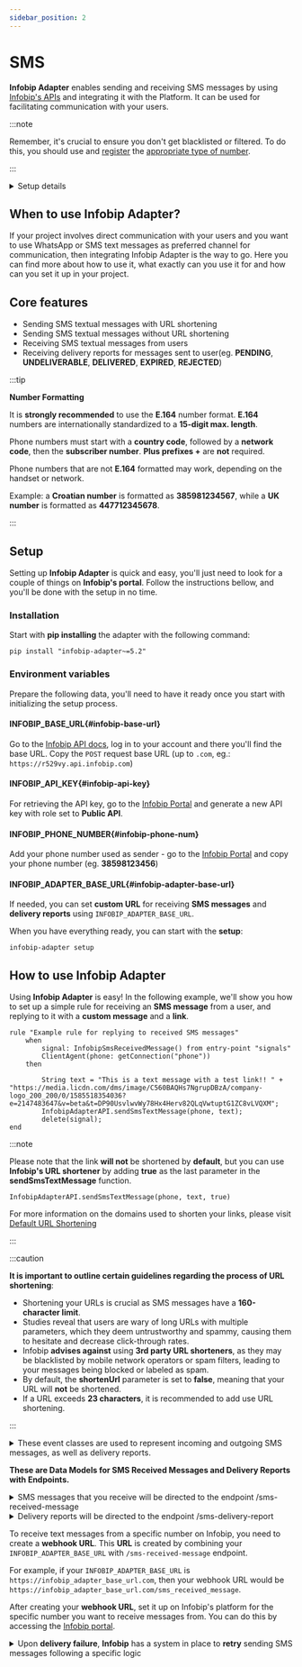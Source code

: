 ```yaml
---
sidebar_position: 2
---
```


# SMS

**Infobip Adapter** enables sending and receiving SMS messages by using [Infobip's APIs](https://www.infobip.com/docs/api/channels/sms) and integrating it with the Platform. 
It can be used for facilitating communication with your users. 

:::note

Remember, it's crucial to ensure you don't get blacklisted or filtered. To do this, you should use and [register](https://www.infobip.com/docs/10dlc/10dlc-registration) the [appropriate type of number](https://www.infobip.com/docs/api/platform/numbers).

:::

<details>
  <summary>Setup details</summary>
  <div>
    <div><p><b>Environment variables:</b></p>
        <ul>
            <li>INFOBIP_BASE_URL</li>
            <li>INFOBIP_API_KEY</li>
            <li>INFOBIP_PHONE_NUMBER</li>
            <li>INFOBIP_ADAPTER_BASE_URL</li>
            <li>INFOBIP_SMS_DELIVERY_REPORTING_ENABLED</li>
        </ul>
<p>
If no value is set, INFOBIP_SMS_DELIVERY_REPORTING_ENABLED will default to False.
</p>
    </div>
    <div>
        <p><b>Installation:</b></p>
        <ul>
            <li><code>pip install "infobip-adapter~=5.2"</code></li>
        </ul>
    </div>
    <div>
        <p><b>Initialize setup:</b></p>
        <ul><li><p><code>infobip-adapter setup</code></p></li></ul>
    </div>
  </div>
</details>

## When to use Infobip Adapter?
If your project involves direct communication with your users and you want to use WhatsApp or SMS text messages as preferred channel for communication, then integrating Infobip Adapter is the way to go.
Here you can find more about how to use it, what exactly can you use it for and how can you set it up in your project.

## Core features
- Sending SMS textual messages with URL shortening
- Sending SMS textual messages without URL shortening 
- Receiving SMS textual messages from users
- Receiving delivery reports for messages sent to user(eg. **PENDING**, **UNDELIVERABLE**, **DELIVERED**, **EXPIRED**, **REJECTED**)

:::tip

**Number Formatting**

It is **strongly recommended** to use the **E.164** number format. **E.164** numbers are internationally standardized to a **15-digit max. length**.

Phone numbers must start with a **country code**, followed by a **network code**, then the **subscriber number**. **Plus prefixes +** are **not** required.

Phone numbers that are not **E.164** formatted may work, depending on the handset or network.

Example: a **Croatian number** is formatted as **385981234567**, while a **UK number** is formatted as **447712345678**.

:::

## Setup
Setting up **Infobip Adapter** is quick and easy, you'll just need to look for a couple of things on **Infobip's portal**. Follow the instructions bellow, and you'll be done with the setup in no time. 
### Installation
Start with **pip installing** the adapter with the following command:
```console
pip install "infobip-adapter~=5.2"
```
### Environment variables
Prepare the following data, you'll need to have it ready once you start with initializing the setup process.
#### INFOBIP_BASE_URL{#infobip-base-url}
Go to the [Infobip API docs](https://www.infobip.com/docs/api), log in to your account and there you'll find the base URL. Copy the `POST` request base URL (up to `.com`, eg.: `https://r529vy.api.infobip.com`)
#### INFOBIP_API_KEY{#infobip-api-key}
For retrieving the API key, go to the [Infobip Portal](https://portal.infobip.com/login/?callback=https%3A%2F%2Fportal.infobip.com%2Fdev%2Fapi-keys) and generate a new API key with role set to **Public API**.
#### INFOBIP_PHONE_NUMBER{#infobip-phone-num}
Add your phone number used as sender - go to the [Infobip Portal](https://portal.infobip.com/apps/sms) and copy your phone number (eg. **38598123456**)
#### INFOBIP_ADAPTER_BASE_URL{#infobip-adapter-base-url}
If needed, you can set **custom URL** for receiving **SMS messages** and **delivery reports** using ```INFOBIP_ADAPTER_BASE_URL```.

When you have everything ready, you can start with the **setup**:
```console
infobip-adapter setup
```

## How to use Infobip Adapter
Using **Infobip Adapter** is easy!
In the following example, we'll show you how to set up a simple rule for receiving an **SMS message** from a user, and replying to it with a **custom message** and a **link**.

```console
rule "Example rule for replying to received SMS messages"
    when
        signal: InfobipSmsReceivedMessage() from entry-point "signals"
        ClientAgent(phone: getConnection("phone"))
    then

        String text = "This is a text message with a test link!! " + "https://media.licdn.com/dms/image/C560BAQHs7NgrupDBzA/company-logo_200_200/0/1585518354036?e=2147483647&v=beta&t=DP90UsvlwvWy78Hx4Herv82QLqVwtuptG1ZC8vLVQXM";
        InfobipAdapterAPI.sendSmsTextMessage(phone, text);
        delete(signal);
end
```

:::note

Please note that the link **will not** be shortened by **default**, but you can use **Infobip's URL shortener** by adding **true** as the last parameter in the **sendSmsTextMessage** function.


```console
InfobipAdapterAPI.sendSmsTextMessage(phone, text, true)
```

For more information on the domains used to shorten your links, please visit [Default URL Shortening](https://www.infobip.com/docs/url-shortening#default-url-shortening-how-url-shortening-works)


:::

:::caution

**It is important to outline certain guidelines regarding the process of URL shortening**:

- Shortening your URLs is crucial as SMS messages have a **160-character limit**.
- Studies reveal that users are wary of long URLs with multiple parameters, which they deem untrustworthy and spammy, causing them to hesitate and decrease click-through rates.
- Infobip **advises against** using **3rd party URL shorteners**, as they may be blacklisted by mobile network operators or spam filters, leading to your messages being blocked or labeled as spam.
- By default, the **shortenUrl** parameter is set to **false**, meaning that your URL will **not** be shortened.
- If a URL exceeds **23 characters**, it is recommended to add use URL shortening.

:::

<details>
<summary>These event classes are used to represent incoming and outgoing SMS messages, as well as delivery reports.</summary>

```console
class InfobipSmsSentMessage(Event):
    from_: str = Field(None, alias='from')
    to: str
    messageId: str
    text: str
    callbackData: Optional[str] = None
```
```console
class InfobipSmsReceivedMessage(Event):
    from_: str = Field(None, alias='from')
    to: str
    messageId: str
    text: str
    cleanText: str
    keyword: str
    receivedAt: datetime
```
```console
class InfobipSmsReceivedReport(Event):
    to: str
    sentAt: datetime
    doneAt: datetime
    status: ReportStatus
    error: ReportError
```
</details>

**These are Data Models for SMS Received Messages and Delivery Reports with Endpoints.**

<details>
<summary>SMS messages that you receive will be directed to the endpoint /sms-received-message</summary>

```console
class SmsReceivedMessage(DataModel):
    from_: str = Field(None, alias='from')
    to: str
    messageId: str
    text: str
    cleanText: str
    keyword: str
    receivedAt: datetime

```
</details>

<details>
<summary>Delivery reports will be directed to the endpoint /sms-delivery-report</summary>

```console
class SmsReceivedReport(DataModel):
    messageId: str
    to: str
    sentAt: datetime
    doneAt: datetime
    status: ReportStatus
    error: ReportError

```
</details>

To receive text messages from a specific number on Infobip, you need to create a **webhook URL**. This **URL** is created by combining your ```INFOBIP_ADAPTER_BASE_URL``` with ```/sms-received-message``` endpoint.

For example, if your ```INFOBIP_ADAPTER_BASE_URL``` is ```https://infobip_adapter_base_url.com```, then your webhook URL would be ```https://infobip_adapter_base_url.com/sms_received_message```.

After creating your **webhook URL**, set it up on Infobip's platform for the specific number you want to receive messages from. You can do this by accessing the [Infobip portal](https://portal.infobip.com/apps/sms).

<details>
    <summary>Upon <b>delivery failure</b>, <b>Infobip</b> has a system in place to <b>retry</b> sending SMS messages following a specific logic</summary>
    <div>
        <div><p>If, for any reason, your <b>INFOBIP_ADAPTER_BASE_URL</b> becomes <b>unavailable</b>, Infobip will continue its efforts to forward the message based on the following formula:
                <b>1min + (1min * retryNumber * retryNumber)</b>. The strategy for the first few retry attempts is illustrated in the <b>list</b> below.</p>
<ul>
<li><b>Attempt 0:</b> This is the <b>initial attempt</b>. If it turns out to be <b>unsuccessful</b>, the <b>first retry</b> will be initiated after <b>1 minute</b>. <b>Cumulative time: 1 minute.</b></li>

<li><b>Retry 1:</b> The <b>second</b> attempt is scheduled <b>2 minutes</b> after the <b>first</b>. <b>Cumulative time: 3 minutes.</b></li>

<li><b>Retry 2:</b> The <b>third</b> attempt occurs <b>5 minutes</b> after the <b>second</b>. <b>Cumulative time: 8 minutes.</b></li>

<li><b>Retry 3:</b> The <b>fourth</b> attempt is made <b>10 minutes</b> after the <b>third</b>. <b>Cumulative time: 18 minutes.</b></li>

<li><b>Retry 4:</b> The <b>fifth</b> attempt is triggered <b>17 minutes</b> after the <b>fourth</b>. <b>Cumulative time: 35 minutes.</b></li>

<li><b>Retry 5:</b> The <b>sixth</b> attempt happens <b>26 minutes</b> after the <b>fifth</b>. <b>Cumulative time: 1 hour and 1 minute.</b></li>

<li><b>Retry 6:</b> The <b>seventh</b> attempt takes place <b>37 minutes</b> after the <b>sixth</b>. <b>Cumulative time: 1 hour and 38 minutes.</b></li>
</ul>
</div>
<p>
It's important to note that this retry process extends up to the <b>20th</b> attempt. If the <b>INFOBIP_ADAPTER_BASE_URL</b> remains <b>unavailable</b> for the <b>entire retry period</b>, the message will regrettably be <b>lost</b>. The <b>final retry</b> is set <b>41 hours</b> and <b>30 minutes</b> after the <b>initial attempt</b>.
</p>
    </div>
</details>


